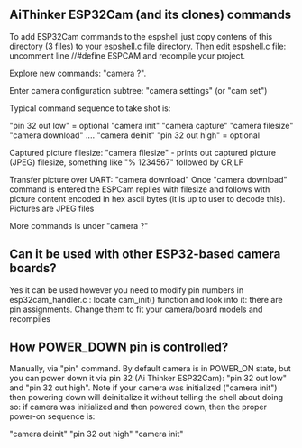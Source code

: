 AiThinker ESP32Cam (and its clones) commands
--------------------------------------------

To add ESP32Cam commands to the espshell just copy contens of this directory (3 files) to your
espshell.c file directory. Then edit espshell.c file: uncomment line //#define ESPCAM and recompile
your project.

Explore new commands: "camera ?". 

Enter camera configuration subtree: "camera settings" (or "cam set")

Typical command sequence to take shot is:

"pin 32 out low"    = optional
"camera init"
"camera capture"
"camera filesize"
"camera download"
....
"camera deinit"
"pin 32 out high"   = optional

Captured picture filesize:
"camera filesize" - prints out captured picture (JPEG) filesize, something like "% 1234567" followed by CR,LF

Transfer picture over UART:
"camera download"
Once "camera download" command is entered the ESPCam replies with filesize and follows with
picture content encoded in hex ascii bytes (it is up to user to decode this). Pictures are JPEG
files

More commands is under "camera ?"

Can it be used with other ESP32-based camera boards?
----------------------------------------------------

Yes it can be used however you need to modify pin numbers in esp32cam_handler.c : locate cam_init() function
and look into it: there are pin assignments. Change them to fit your camera/board models and recompiles

How POWER_DOWN pin is controlled?
---------------------------------

Manually, via "pin" command. By default camera is in POWER_ON state, but you can
power down it via pin 32 (Ai Thinker ESP32Cam): "pin 32 out low" and "pin 32 out high". Note if your
camera was initialized ("camera init") then powering down will deinitialize it without telling
the shell about doing so: if camera was initialized and then powered down, then the proper
power-on sequence is:

"camera deinit"
"pin 32 out high"
"camera init"
